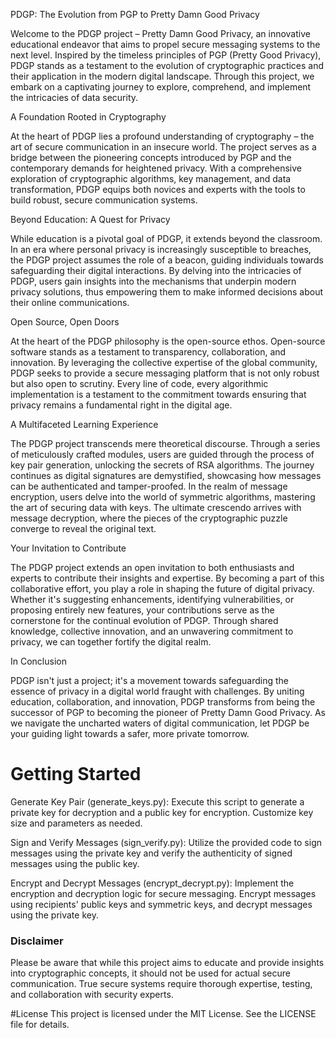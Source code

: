 PDGP: The Evolution from PGP to Pretty Damn Good Privacy

Welcome to the PDGP project – Pretty Damn Good Privacy, an innovative educational endeavor that aims to propel secure messaging systems to the next level. Inspired by the timeless principles of PGP (Pretty Good Privacy), PDGP stands as a testament to the evolution of cryptographic practices and their application in the modern digital landscape. Through this project, we embark on a captivating journey to explore, comprehend, and implement the intricacies of data security.

A Foundation Rooted in Cryptography

At the heart of PDGP lies a profound understanding of cryptography – the art of secure communication in an insecure world. The project serves as a bridge between the pioneering concepts introduced by PGP and the contemporary demands for heightened privacy. With a comprehensive exploration of cryptographic algorithms, key management, and data transformation, PDGP equips both novices and experts with the tools to build robust, secure communication systems.

Beyond Education: A Quest for Privacy

While education is a pivotal goal of PDGP, it extends beyond the classroom. In an era where personal privacy is increasingly susceptible to breaches, the PDGP project assumes the role of a beacon, guiding individuals towards safeguarding their digital interactions. By delving into the intricacies of PDGP, users gain insights into the mechanisms that underpin modern privacy solutions, thus empowering them to make informed decisions about their online communications.

Open Source, Open Doors

At the heart of the PDGP philosophy is the open-source ethos. Open-source software stands as a testament to transparency, collaboration, and innovation. By leveraging the collective expertise of the global community, PDGP seeks to provide a secure messaging platform that is not only robust but also open to scrutiny. Every line of code, every algorithmic implementation is a testament to the commitment towards ensuring that privacy remains a fundamental right in the digital age.

A Multifaceted Learning Experience

The PDGP project transcends mere theoretical discourse. Through a series of meticulously crafted modules, users are guided through the process of key pair generation, unlocking the secrets of RSA algorithms. The journey continues as digital signatures are demystified, showcasing how messages can be authenticated and tamper-proofed. In the realm of message encryption, users delve into the world of symmetric algorithms, mastering the art of securing data with keys. The ultimate crescendo arrives with message decryption, where the pieces of the cryptographic puzzle converge to reveal the original text.

Your Invitation to Contribute

The PDGP project extends an open invitation to both enthusiasts and experts to contribute their insights and expertise. By becoming a part of this collaborative effort, you play a role in shaping the future of digital privacy. Whether it's suggesting enhancements, identifying vulnerabilities, or proposing entirely new features, your contributions serve as the cornerstone for the continual evolution of PDGP. Through shared knowledge, collective innovation, and an unwavering commitment to privacy, we can together fortify the digital realm.

In Conclusion

PDGP isn't just a project; it's a movement towards safeguarding the essence of privacy in a digital world fraught with challenges. By uniting education, collaboration, and innovation, PDGP transforms from being the successor of PGP to becoming the pioneer of Pretty Damn Good Privacy. As we navigate the uncharted waters of digital communication, let PDGP be your guiding light towards a safer, more private tomorrow.

# Getting Started
Generate Key Pair (generate_keys.py): Execute this script to generate a private key for decryption and a public key for encryption. Customize key size and parameters as needed.

Sign and Verify Messages (sign_verify.py): Utilize the provided code to sign messages using the private key and verify the authenticity of signed messages using the public key.

Encrypt and Decrypt Messages (encrypt_decrypt.py): Implement the encryption and decryption logic for secure messaging. Encrypt messages using recipients' public keys and symmetric keys, and decrypt messages using the private key.

 ### Disclaimer ###
Please be aware that while this project aims to educate and provide insights into cryptographic concepts, it should not be used for actual secure communication. True secure systems require thorough expertise, testing, and collaboration with security experts.

 #License
This project is licensed under the MIT License. See the LICENSE file for details.
